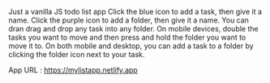 Just a vanilla JS todo list app
Click the blue icon to add a task, then give it a name.
Click the purple icon to add a folder, then give it a name.
You can dran drag and drop any task into any folder.
On mobile devices, double the tasks you want to move and then press and hold the folder you want to move it to.
On both mobile and desktop, you can add a task to a folder by clicking the folder icon next to your task.

App URL : https://mylistapp.netlify.app
